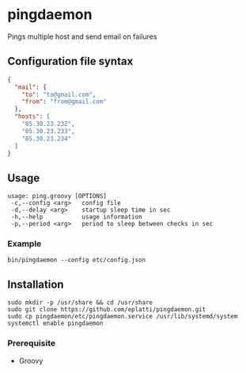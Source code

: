 # pingdaemon

Pings multiple host and send email on failures

## Configuration file syntax

```json
{
  "mail": {
    "to": "to@gmail.com",
    "from": "from@gmail.com"
  },
  "hosts": [
    "85.30.23.232",
    "85.30.23.233",
    "85.30.23.234"
  ]
}
```
## Usage
```
usage: ping.groovy [OPTIONS]
 -c,--config <arg>   config file
 -d,--delay <arg>    startup sleep time in sec
 -h,--help           usage information
 -p,--period <arg>   period to sleep between checks in sec
```
### Example

```
bin/pingdaemon --config etc/config.json
```
## Installation

```
sudo mkdir -p /usr/share && cd /usr/share
sudo git clone https://github.com/eplatti/pingdaemon.git
sudo cp pingdaemon/etc/pingdaemon.service /usr/lib/systemd/system
systemctl enable pingdaemon
```
### Prerequisite

* Groovy
